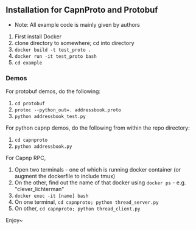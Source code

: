 ## Installation for CapnProto and Protobuf

- Note: All example code is mainly given by authors

1. First install Docker
2. clone directory to somewhere; cd into directory
3. `docker build -t test_proto .`
4. `docker run -it test_proto bash`
5. `cd example`

### Demos
For protobuf demos, do the following:

1. `cd protobuf`
2. `protoc --python_out=. addressbook.proto`
3. `python addressbook_test.py`

For python capnp demos, do the following from within the repo directory:

1. `cd capnproto`
2. `python addressbook.py`

For Capnp RPC, 

1. Open two terminals - one of which is running docker container (or augment the dockerfile to include tmux)
2. On the other, find out the name of that docker using `docker ps` - e.g. "clever_lichterman"
3. `docker exec -it [name] bash`
4. On one terminal, `cd capnproto; python thread_server.py`
5. On other, `cd capnproto; python thread_client.py`

Enjoy~
